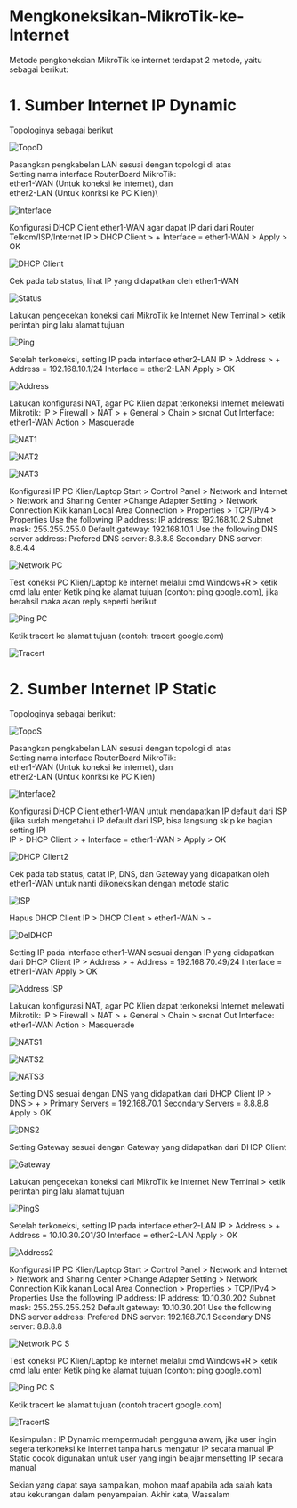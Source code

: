 # Mengkoneksikan-MikroTik-ke-Internet

Metode pengkoneksian MikroTik ke internet terdapat 2 metode, yaitu sebagai berikut:

# 1. Sumber Internet IP Dynamic
 Topologinya sebagai berikut

![TopoD](TopoD.png)

Pasangkan pengkabelan LAN sesuai dengan topologi di atas\
Setting nama interface RouterBoard MikroTik:\
ether1-WAN (Untuk koneksi ke internet), dan\
ether2-LAN (Untuk konrksi ke PC Klien)\

![Interface](Interface.png)

Konfigurasi DHCP Client ether1-WAN agar dapat IP dari dari Router Telkom/ISP/Internet
IP > DHCP Client > + Interface = ether1-WAN > Apply > OK

![DHCP Client](DHCP%20Client.png)

Cek pada tab status, lihat IP yang didapatkan oleh ether1-WAN

![Status](Status.png)

Lakukan pengecekan koneksi dari MikroTik ke Internet
New Teminal > ketik perintah ping lalu alamat tujuan

![Ping](Ping.png)

Setelah terkoneksi, setting IP pada interface ether2-LAN
IP > Address > + Address = 192.168.10.1/24
Interface = ether2-LAN
Apply > OK

![Address](Address.png)

Lakukan konfigurasi NAT, agar PC Klien dapat terkoneksi Internet melewati Mikrotik:
IP > Firewall > NAT > +
General > Chain > srcnat
Out Interface: ether1-WAN
Action > Masquerade

![NAT1](NAT1.png)

![NAT2](NAT2.png)

![NAT3](NAT.png)

Konfigurasi IP PC Klien/Laptop
Start > Control Panel > Network and Internet > Network and Sharing Center >Change Adapter Setting > Network Connection
Klik kanan Local Area Connection > Properties > TCP/IPv4 > Properties
Use the following IP address:
IP address: 192.168.10.2
Subnet mask: 255.255.255.0
Default gateway: 192.168.10.1
Use the following DNS server address:
Prefered DNS server: 8.8.8.8
Secondary DNS server: 8.8.4.4

![Network PC](Network%20PC.png)

Test koneksi PC Klien/Laptop ke internet melalui cmd
Windows+R > ketik cmd lalu enter
Ketik ping ke alamat tujuan (contoh: ping google.com), jika berahsil maka akan reply seperti berikut

![Ping PC](Ping%20PC.png)

Ketik tracert ke alamat tujuan (contoh: tracert google.com)

![Tracert](Tracert.png)

# 2. Sumber Internet IP Static
 Topologinya sebagai berikut:
 
![TopoS](TopoS.png)

Pasangkan pengkabelan LAN sesuai dengan topologi di atas\
Setting nama interface RouterBoard MikroTik: \
ether1-WAN (Untuk koneksi ke internet), dan\
ether2-LAN (Untuk konrksi ke PC Klien)

![Interface2](Interface2.png)

Konfigurasi DHCP Client ether1-WAN untuk mendapatkan IP default dari ISP (jika sudah mengetahui IP default dari ISP, bisa langsung skip ke bagian setting IP)\
IP > DHCP Client > + Interface = ether1-WAN > Apply > OK

![DHCP Client2](DHCP%20Client2.png)

Cek pada tab status, catat IP, DNS, dan Gateway yang didapatkan oleh ether1-WAN untuk nanti dikoneksikan dengan metode static

![ISP](ISP.png)

Hapus DHCP Client
IP > DHCP Client > ether1-WAN > -

![DelDHCP](DelDHCP.png)

Setting IP pada interface ether1-WAN sesuai dengan IP yang didapatkan dari DHCP Client
IP > Address > + Address = 192.168.70.49/24
Interface = ether1-WAN
Apply > OK

![Address ISP](Address%20ISP.png)

Lakukan konfigurasi NAT, agar PC Klien dapat terkoneksi Internet melewati Mikrotik:
IP > Firewall > NAT > +
General > Chain > srcnat
Out Interface: ether1-WAN
Action > Masquerade

![NATS1](NATS1.png)

![NATS2](NATS2.png)

![NATS3](NATS3.png)

Setting DNS sesuai dengan DNS yang didapatkan dari DHCP Client
IP > DNS > + > Primary Servers = 192.168.70.1
Secondary Servers = 8.8.8.8
Apply > OK

![DNS2](DNS2.png)

Setting Gateway sesuai dengan Gateway yang didapatkan dari DHCP Client

![Gateway](Gateway.png)

Lakukan pengecekan koneksi dari MikroTik ke Internet
New Teminal > ketik perintah ping lalu alamat tujuan

![PingS](PingS.png)

Setelah terkoneksi, setting IP pada interface ether2-LAN
IP > Address > + Address = 10.10.30.201/30
Interface = ether2-LAN
Apply > OK

![Address2](Address2.png)

Konfigurasi IP PC Klien/Laptop
Start > Control Panel > Network and Internet > Network and Sharing Center >Change Adapter Setting > Network Connection
Klik kanan Local Area Connection > Properties > TCP/IPv4 > Properties
Use the following IP address:
IP address: 10.10.30.202
Subnet mask: 255.255.255.252
Default gateway: 10.10.30.201
Use the following DNS server address:
Prefered DNS server: 192.168.70.1
Secondary DNS server: 8.8.8.8

![Network PC S](Network%20PC20%S.png)

Test koneksi PC Klien/Laptop ke internet melalui cmd
Windows+R > ketik cmd lalu enter
Ketik ping ke alamat tujuan (contoh: ping google.com)

![Ping PC S](Ping%20PC%20S.png)

Ketik tracert ke alamat tujuan (contoh tracert google.com)

![TracertS](TracertS.png)

Kesimpulan : 
IP Dynamic mempermudah pengguna awam, jika user ingin segera terkoneksi ke internet tanpa harus mengatur IP secara manual
IP Static cocok digunakan untuk user yang ingin belajar mensetting IP secara manual

Sekian yang dapat saya sampaikan, mohon maaf apabila ada salah kata atau kekurangan dalam penyampaian. Akhir kata, Wassalam
